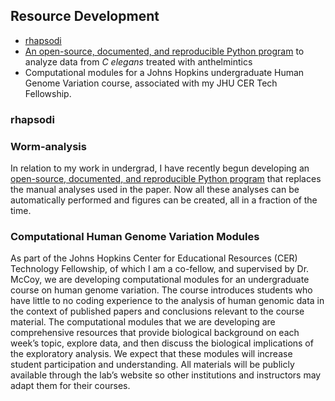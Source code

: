 ## Resource Development

* [rhapsodi](https://github.com/mccoy-lab/rhapsodi/)
* [An open-source, documented, and reproducible Python program](https://github.com/ellis22b/worm-analysis) to analyze data from *C elegans* treated with anthelmintics
* Computational modules for a Johns Hopkins undergraduate Human Genome Variation course, associated with my JHU CER Tech Fellowship.  


### rhapsodi



### Worm-analysis

In relation to my work in undergrad, I have recently begun developing an [open-source, documented, and reproducible Python program](https://github.com/ellis22b/worm-analysis) that replaces the manual analyses used in the paper. Now all these analyses can be automatically performed and figures can be created, all in a fraction of the time.

### Computational Human Genome Variation Modules

As part of the Johns Hopkins Center for Educational Resources (CER) Technology Fellowship, of which I am a co-fellow, and supervised by Dr. McCoy, we are developing computational modules for an undergraduate course on human genome variation. The course introduces students who have little to no coding experience to the analysis of human genomic data in the context of published papers and conclusions relevant to the course material. The computational modules that we are developing are comprehensive resources that provide biological background on each week’s topic, explore data, and then discuss the biological implications of the exploratory analysis. We expect that these modules will increase student participation and understanding. All materials will be publicly available through the lab’s website so other institutions and instructors may adapt them for their courses.
